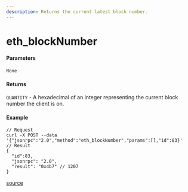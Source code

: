 ```yaml
---
description: Returns the current latest block number.
---
```


# eth\_blockNumber

#### Parameters

`None`

#### Returns

`QUANTITY` - A hexadecimal of an integer representing the current block number the client is on.

#### Example

```
// Request
curl -X POST --data '{"jsonrpc":"2.0","method":"eth_blockNumber","params":[],"id":83}'
// Result
{
  "id":83,
  "jsonrpc": "2.0",
  "result": "0x4b7" // 1207
}
```

[source](https://ethereum.org/en/developers/docs/apis/json-rpc/#eth\_blocknumber)

